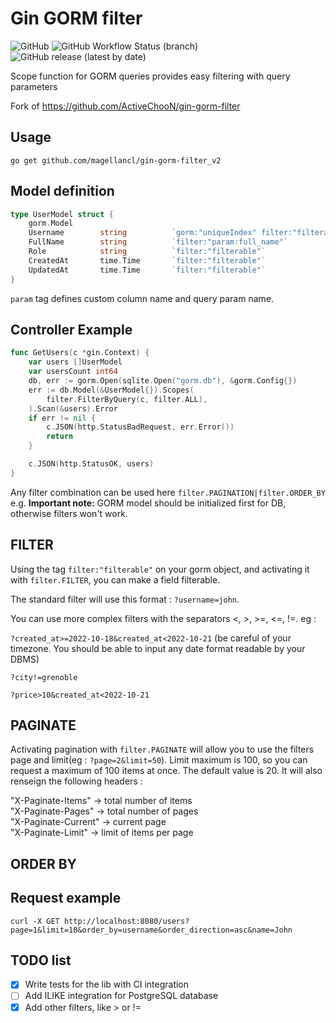 <!--
 Copyright (c) 2022 MagellanCL

 This software is released under the MIT License.
 https://opensource.org/licenses/MIT
-->

# Gin GORM filter
![GitHub](https://img.shields.io/github/license/Magellancl/gin-gorm-filter_v2)
![GitHub Workflow Status (branch)](https://img.shields.io/github/workflow/status/Magellancl/gin-gorm-filter_v2/CI/master)
![GitHub release (latest by date)](https://img.shields.io/github/v/release/Magellancl/gin-gorm-filter_v2)

Scope function for GORM queries provides easy filtering with query parameters

Fork of https://github.com/ActiveChooN/gin-gorm-filter

## Usage

```(shell)
go get github.com/magellancl/gin-gorm-filter_v2
```

## Model definition
```go
type UserModel struct {
	gorm.Model
	Username		string			`gorm:"uniqueIndex" filter:"filterable"`
	FullName		string			`filter:"param:full_name"`
	Role			string			`filter:"filterable"`
	CreatedAt		time.Time		`filter:"filterable"`
	UpdatedAt		time.Time		`filter:"filterable"`
}
```
`param` tag defines custom column name and query param name.

## Controller Example
```go
func GetUsers(c *gin.Context) {
	var users []UserModel
	var usersCount int64
	db, err := gorm.Open(sqlite.Open("gorm.db"), &gorm.Config{})
	err := db.Model(&UserModel{}).Scopes(
		filter.FilterByQuery(c, filter.ALL),
	).Scan(&users).Error
	if err != nil {
		c.JSON(http.StatusBadRequest, err.Error())
		return
	}

	c.JSON(http.StatusOK, users)
}
```
Any filter combination can be used here `filter.PAGINATION|filter.ORDER_BY` e.g. **Important note:** GORM model should be initialized first for DB, otherwise filters won't work.

## FILTER

Using the tag `filter:"filterable"` on your gorm object, and activating it with `filter.FILTER`, you can make a field filterable.

The standard filter will use this format : `?username=john`.

You can use more complex filters with the separators <, >, >=, <=, !=. eg :

`?created_at>=2022-10-18&created_at<2022-10-21` (be careful of your timezone. You should be able to input any date format readable by your DBMS)

`?city!=grenoble`

`?price>10&created_at<2022-10-21`

## PAGINATE

Activating pagination with `filter.PAGINATE` will allow you to use the filters page and limit(eg : `?page=2&limit=50`). Limit maximum is 100, so you can request a maximum of 100 items at once. The default value is 20.
It will also renseign the following headers :

"X-Paginate-Items" -> total number of items\
"X-Paginate-Pages" -> total number of pages\
"X-Paginate-Current" -> current page\
"X-Paginate-Limit" -> limit of items per page

## ORDER BY



## Request example
```(shell)
curl -X GET http://localhost:8080/users?page=1&limit=10&order_by=username&order_direction=asc&name=John
```

## TODO list
- [x] Write tests for the lib with CI integration
- [ ] Add ILIKE integration for PostgreSQL database
- [X] Add other filters, like > or !=
